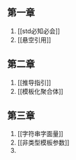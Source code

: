 
## 第一章
1.  [[std必知必会]]
2.  [[悬空引用]]
## 第二章
1. [[推导指引]]
2. [[模板化聚合体]]

## 第三章
1. [[字符串字面量]]
2. [[非类型模板参数]]
3. 


